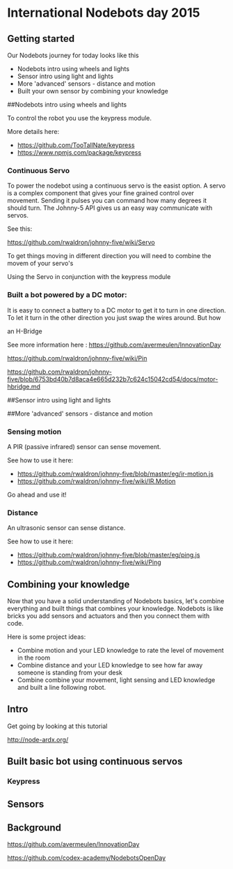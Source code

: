 # International Nodebots day 2015

## Getting started

Our Nodebots journey for today looks like this

* Nodebots intro using wheels and lights
* Sensor intro using light and lights
* More 'advanced' sensors - distance and motion
* Built your own sensor by combining your knowledge

##Nodebots intro using wheels and lights

To control the robot you use the keypress module.

More details here:

* https://github.com/TooTallNate/keypress
* https://www.npmjs.com/package/keypress

### Continuous Servo

To power the nodebot using a continuous servo is the easist option. A servo is a complex component that gives your fine grained control over movement. Sending it pulses you can command how many degrees it should turn. The Johnny-5 API gives us an easy way communicate with servos.


See this:

https://github.com/rwaldron/johnny-five/wiki/Servo

To get things moving in different direction you will need to combine the movem of your servo's

Using the Servo in conjunction with the keypress module

### Built a bot powered by a DC motor:

It is easy to connect a battery to a DC motor to get it to turn in one direction. To let it turn in the other direction you just swap the wires around. But how

an H-Bridge

See more information here : https://github.com/avermeulen/InnovationDay

https://github.com/rwaldron/johnny-five/wiki/Pin

https://github.com/rwaldron/johnny-five/blob/6753bd40b7d8aca4e665d232b7c624c15042cd54/docs/motor-hbridge.md

##Sensor intro using light and lights

##More 'advanced' sensors - distance and motion

### Sensing motion

A PIR (passive infrared) sensor can sense movement.

See how to use it here:

* https://github.com/rwaldron/johnny-five/blob/master/eg/ir-motion.js
* https://github.com/rwaldron/johnny-five/wiki/IR.Motion

Go ahead and use it!

### Distance

An ultrasonic sensor can sense distance.

See how to use it here:
*   https://github.com/rwaldron/johnny-five/blob/master/eg/ping.js
*   https://github.com/rwaldron/johnny-five/wiki/Ping

## Combining your knowledge

Now that you have a solid understanding of Nodebots basics, let's combine everything and built things that combines your knowledge. Nodebots is like bricks you add sensors and actuators and then you connect them with code.

Here is some project ideas:
* Combine motion and your LED knowledge to rate the level of movement in the room
* Combine distance and your LED knowledge to see how far away someone is standing from your desk
* Combine combine your movement, light sensing and LED knowledge and  built a line following robot.


## Intro

Get going by looking at this tutorial

http://node-ardx.org/

## Built basic bot using continuous servos

### Keypress


## Sensors


## Background

https://github.com/avermeulen/InnovationDay

https://github.com/codex-academy/NodebotsOpenDay


